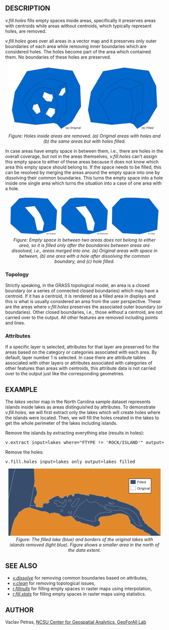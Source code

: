 <h2>DESCRIPTION</h2>

<em>v.fill.holes</em> fills empty spaces inside areas, specifically
it preserves areas with centroids while areas without centroids,
which typically represent holes, are removed.

<em>v.fill.holes</em> goes over all areas in a vector map
and it preserves only outer boundaries of each area
while removing inner boundaries which are considered holes.
The holes become part of the area which contained them.
No boundaries of these holes are preserved.

<div align="center" style="margin: 10px">
    <a href="v_fill_holes_filled.png">
    <img src="v_fill_holes_filled.png" width="600" alt="Several areas, some with holes (left) and the same areas but with holes filled (right)" border="0">
    </a><br>
    <i>
      Figure: Holes inside areas are removed. (a) Original areas with holes and (b) the same areas but with holes filled.
    </i>
</div>

In case areas have empty space in between them,
i.e., there are holes in the overall coverage, but not in the areas themselves,
<em>v.fill.holes</em> can't assign this empty space to either of these areas
because it does not know which area this empty space should belong to.
If the space needs to be filled, this can be resolved by merging the areas
around the empty space into one by dissolving their common boundaries.
This turns the empty space into a hole inside one single area
which turns the situation into a case of one area with a hole.

<div align="center" style="margin: 10px">
    <a href="v_fill_holes_filled_with_dissolve.png">
    <img src="v_fill_holes_filled_with_dissolve.png" width="600" alt="Two areas with empty space in between (left), both areas merged (middle), and the empty space filled (right)" border="0">
    </a><br>
    <i>
      Figure: Empty space in between two areas does not belong to either area,
      so it is filled only after the boundaries between areas are dissolved,
      i.e., areas merged into one.
      (a) Original areas with space in between,
      (b) one area with a hole after dissolving the common boundary, and
      (c) hole filled.
    </i>
</div>

<h3>Topology</h3>

Strictly speaking, in the GRASS topological model, an area is a closed boundary
(or a series of connected closed boundaries) which may have a centroid.
If it has a centroid, it is rendered as a filled area in displays and
this is what is usually considered an area from the user perspective.
These are the areas where <em>v.fill.holes</em> preserves the associated outer boundary (or boundaries).
Other closed boundaries, i.e., those without a centroid, are not carried over to the output.
All other features are removed including points and lines.

<h3>Attributes</h3>

If a specific layer is selected, attributes for that layer are preserved
for the areas based on the category or categories associated with each area.
By default, layer number 1 is selected.
In case there are attribute tables associated with other layers or attributes
associated with categories of other features than areas with centroids,
this attribute data is not carried over to the output just like the
corresponding geometries.

<h2>EXAMPLE</h2>

The <em>lakes</em> vector map in the North Carolina sample dataset
represents islands inside lakes as areas distinguished by attributes.
To demonstrate <em>v.fill.holes</em>, we will first extract only the
lakes which will create holes where the islands were located.
Then, we will fill the holes created in the lakes to get
the whole perimeter of the lakes including islands.

Remove the islands by extracting everything else (results in holes):

<div class="code"><pre>
v.extract input=lakes where="FTYPE != 'ROCK/ISLAND'" output=lakes_only
</pre></div>

Remove the holes:

<div class="code"><pre>
v.fill.holes input=lakes_only output=lakes_filled
</pre></div>

<div align="center" style="margin: 10px">
    <a href="v_fill_holes.png">
    <img src="v_fill_holes.png" width="600" alt="Lake without holes overlapping with the lines marking the original" border="0">
    </a><br>
    <i>
      Figure: The filled lake (blue) and borders of the original lakes with islands removed (light blue).
      Figure shows a smaller area in the north of the data extent.
    </i>
</div>

<h2>SEE ALSO</h2>

<ul>
    <li>
        <em><a href="v.dissolve.html">v.dissolve</a></em>
        for removing common boundaries based on attributes,
    </li>
    <li>
        <em><a href="v.clean.html">v.clean</a></em>
        for removing topological issues,
    </li>
    <li>
        <em><a href="r.fillnulls.html">r.fillnulls</a></em>
        for filling empty spaces in raster maps using interpolation,
    </li>
    <li>
        <em><a href="r.fill.stats.html">r.fill.stats</a></em>
        for filling empty spaces in raster maps using statistics.
    </li>
</ul>

<h2>AUTHOR</h2>

Vaclav Petras, <a href="http://geospatial.ncsu.edu/">NCSU Center for Geospatial Analytics, GeoForAll Lab</a>
